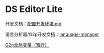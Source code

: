# DS Editor Lite

开发文档：[配置开发环境.md](./docs/1%20配置开发环境.md)

语言分析器/G2p开发文档：[language-manager](https://github.com/wolfgitpr/language-manager)

[G2p全局变量（暂行）](src/app/Utils/G2pUtil.h)